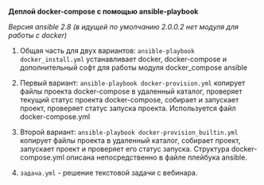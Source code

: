 **Деплой docker-compose c помощью ansible-playbook**

_Версия ansible 2.8 (в идущей по умолчанию 2.0.0.2 нет модуля для работы с docker)_

1) Общая часть для двух вариантов: `ansible-playbook docker_install.yml` 
устанавливает docker, docker-compose и дополнительный софт для работы модуля docker_compose ansible

2) Первый вариант: `ansible-playbook docker-provision.yml` копирует файлы проекта docker-compose в удаленный каталог, проверяет текущий статус проекта docker-compose, собирает и запускает проект, проверяет статус запуска проекта. Используется файл docker-compose.yml

3) Второй вариант: `ansible-playbook docker-provision_builtin.yml` копирует файлы проекта в удаленный каталог, собирает проект, запускает проект и проверяет его статус запуска. Структура docker-compose.yml описана непосредственно в файле плейбука ansible.

4) `задача.yml` - решение текстовой задачи с вебинара.
